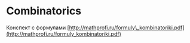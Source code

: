 # Combinatorics

Конспект с формулами [http://mathprofi.ru/formuly\_kombinatoriki.pdf](http://mathprofi.ru/formuly_kombinatoriki.pdf)

